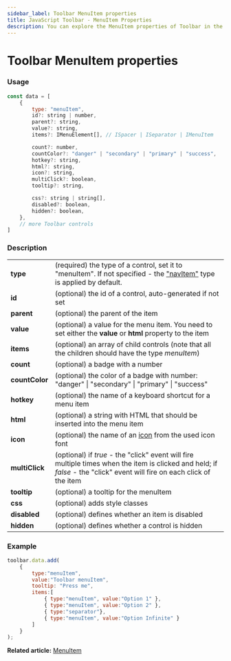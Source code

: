 ```yaml
---
sidebar_label: Toolbar MenuItem properties
title: JavaScript Toolbar - MenuItem Properties 
description: You can explore the MenuItem properties of Toolbar in the documentation of the DHTMLX JavaScript UI library. Browse developer guides and API reference, try out code examples and live demos, and download a free 30-day evaluation version of DHTMLX Suite.
---
```


# Toolbar MenuItem properties

### Usage

~~~js
const data = [
    {
        type: "menuItem",
        id?: string | number,
        parent?: string,
        value?: string,
        items?: IMenuElement[], // ISpacer | ISeparator | IMenuItem

        count?: number,
        countColor?: "danger" | "secondary" | "primary" | "success",
        hotkey?: string,
        html?: string,
        icon?: string,
        multiClick?: boolean,
        tooltip?: string,

        css?: string | string[],
        disabled?: boolean,
        hidden?: boolean,
    },
    // more Toolbar controls
]
~~~

### Description

<table>
    <tbody>
        <tr>
            <td><b>type</b></td>
            <td>(required) the type of a control, set it to "menuItem". If not specified - the <a href="../../navitem">"navItem"</a> type is applied by default.</td>
        </tr>
        <tr>
            <td><b>id</b></td>
            <td>(optional) the id of a control, auto-generated if not set</td>
        </tr>
        <tr>
            <td><b>parent</b></td>
            <td>(optional) the parent of the item</td>
        </tr>
         <tr>
            <td><b>value</b></td>
            <td>(optional) a value for the menu item. You need to set either the <b>value</b> or <b>html</b> property to the item</td>
        </tr>
        <tr>
            <td><b>items</b></td>
            <td>(optional) an array of child controls (note that all the children should have the type <i>menuItem</i>)</td>
        </tr>
        <tr>
            <td><b>count</b></td>
            <td>(optional) a badge with a number</td>
        </tr>
        <tr>
            <td><b>countColor</b></td>
            <td>(optional) the color of a badge with number: "danger" | "secondary" | "primary" | "success" </td>
        </tr>
        <tr>
            <td><b>hotkey</b></td>
            <td>(optional) the name of a keyboard shortcut for a menu item</td>
        </tr>
        <tr>
            <td><b>html</b></td>
            <td>(optional) a string with HTML that should be inserted into the menu item</td>
        </tr>
        <tr>
            <td><b>icon</b></td>
            <td>(optional) the name of an <a href="../../customization">icon</a> from the used icon font</td>
        </tr>
        <tr>
            <td><b>multiClick</b></td>
            <td>(optional) if <i>true</i> - the "click" event will fire multiple times when the item is clicked and held; if <i>false</i> - the "click" event will fire on each click of the item</td>
        </tr>
        <tr>
            <td><b>tooltip</b></td>
            <td>(optional) a tooltip for the menuItem</td>
        </tr>
        <tr>
            <td><b>css</b></td>
            <td>(optional) adds style classes</td>
        </tr>
        <tr>
            <td><b>disabled</b></td>
            <td>(optional) defines whether an item is disabled</td>
        </tr>
        <tr>
            <td><b>hidden</b></td>
            <td>(optional) defines whether a control is hidden</td>
        </tr>
    </tbody>
</table>

### Example

~~~js
toolbar.data.add(
    {
        type:"menuItem", 
        value:"Toolbar menuItem", 
        tooltip: "Press me",  
        items:[
            { type:"menuItem", value:"Option 1" },
            { type:"menuItem", value:"Option 2" },
            { type:"separator"},
            { type:"menuItem", value:"Option Infinite" }
        ]
    }
);
~~~

**Related article:** [MenuItem](toolbar/menuitem.md)
